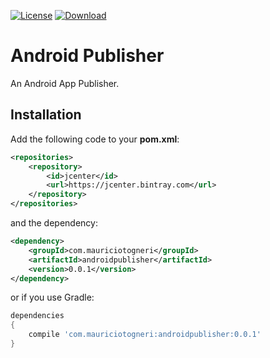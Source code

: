 [![License](https://img.shields.io/badge/license-MIT-green.svg)](https://github.com/mauriciotogneri/android-publisher/blob/master/LICENSE.md)
[![Download](https://api.bintray.com/packages/mauriciotogneri/maven/androidpublisher/images/download.svg)](https://bintray.com/mauriciotogneri/maven/androidpublisher/_latestVersion)

# Android Publisher
An Android App Publisher.

## Installation

Add the following code to your **pom.xml**:

```xml
<repositories>
    <repository>
        <id>jcenter</id>
        <url>https://jcenter.bintray.com</url>
    </repository>
</repositories>
```

and the dependency:

```xml
<dependency>
    <groupId>com.mauriciotogneri</groupId>
    <artifactId>androidpublisher</artifactId>
    <version>0.0.1</version>
</dependency>
```

or if you use Gradle:

```groovy
dependencies
{
    compile 'com.mauriciotogneri:androidpublisher:0.0.1'
}
```